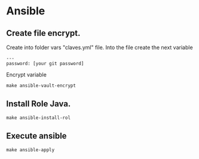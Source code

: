 # Ansible
## Create file encrypt.
Create into folder vars "claves.yml" file.
Into the file create the next variable
```
---
password: [your git password]
```
Encrypt variable
```
make ansible-vault-encrypt
```

## Install Role Java.
```
make ansible-install-rol
```

## Execute ansible
```
make ansible-apply

```